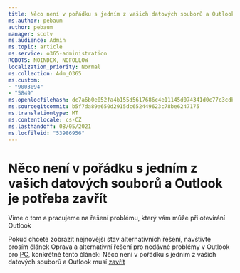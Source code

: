 ```yaml
---
title: Něco není v pořádku s jedním z vašich datových souborů a Outlook je potřeba zavřít
ms.author: pebaum
author: pebaum
manager: scotv
ms.audience: Admin
ms.topic: article
ms.service: o365-administration
ROBOTS: NOINDEX, NOFOLLOW
localization_priority: Normal
ms.collection: Adm_O365
ms.custom:
- "9003094"
- "5849"
ms.openlocfilehash: dc7a6b0e052fa4b155d5617686c4e11145d074341d0c77c3cdbe75fd70692567
ms.sourcegitcommit: b5f7da89a650d2915dc652449623c78be6247175
ms.translationtype: MT
ms.contentlocale: cs-CZ
ms.lasthandoff: 08/05/2021
ms.locfileid: "53986956"
---
```

# <a name="something-is-wrong-with-one-of-your-data-files-and-outlook-needs-to-close"></a>Něco není v pořádku s jedním z vašich datových souborů a Outlook je potřeba zavřít

Víme o tom a pracujeme na řešení problému, který vám může při otevírání Outlook

Pokud chcete zobrazit nejnovější stav alternativních řešení, navštivte prosím článek Oprava a alternativní řešení pro nedávné problémy v Outlook pro [PC](https://support.microsoft.com/office/ecf61305-f84f-4e13-bb73-95a214ac1230), konkrétně tento článek: Něco není v pořádku s jedním z vašich datových souborů a Outlook musí [zavřít](https://support.microsoft.com/office/a3b59934-2446-4f2a-bd25-58f88188b9b2)
